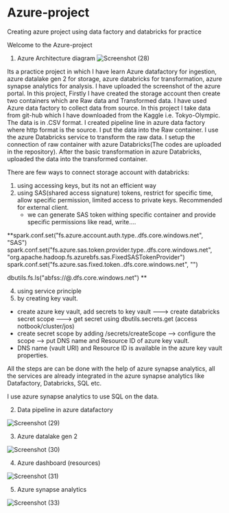 # Azure-project
Creating azure project using data factory and databricks for practice

Welcome to the Azure-project

1. Azure Architecture diagram
![Screenshot (28)](https://github.com/paritoshCog/Azure-project/assets/128465174/6a735cc3-b64d-4d22-8ca1-9bf1dd6426b5)

Its a practice project in which I have learn Azure datafactory for ingestion, azure datalake gen 2 for storage, azure databricks for transformation, azure synapse analytics for analysis. I have uploaded the screenshot of the azure portal. In this project, Firstly I have created the storage account then create two containers which are Raw data and Transformed data. I have used Azure data factory to collect data from source. In this project I take data from git-hub which I have downloaded from the Kaggle i.e. Tokyo-Olympic. The data is in .CSV format. I created pipeline line in azure data factory where http format is the source. I put the data into the Raw container. I use the azure Databricks service to transform the raw data. I setup the connection of raw container with azure Databricks(The codes are uploaded in the repository). After the basic transformation in azure Databricks, uploaded the data into the transformed container.

There are few ways to connect storage account with databricks:
1. using accessing keys, but its not an efficient way
2. using SAS(shared access signature) tokens, restrict for specific time, allow specific permission, limited access to private keys. Recommended for external client.
   * we can generate SAS token withing specific container and provide specific permissions like read, write....

**spark.conf.set("fs.azure.account.auth.type.<storage-account>.dfs.core.windows.net", "SAS")
spark.conf.set("fs.azure.sas.token.provider.type.<storage-account>.dfs.core.windows.net", "org.apache.hadoop.fs.azurebfs.sas.FixedSASTokenProvider")
spark.conf.set("fs.azure.sas.fixed.token.<storage-account>.dfs.core.windows.net", "<sas-token-key>")

dbutils.fs.ls("abfss://<container>@<storageaccountname>.dfs.core.windows.net")
**
  
4. using service principle
5. by creating key vault.
  * create azure key vault, add secrets to key vault ---> create databricks secret scope ---> get secret using dbutils.secrets.get (access notbook/cluster/jos)
  * create secret scope by adding /secrets/createScope --> configure the scope --> put DNS name and Resource ID of azure key vault.
  * DNS name (vault URI) and Resource ID is available in the azure key vault properties.

    

All the steps are can be done with the help of azure synapse analytics, all the services are already integrated in the azure synapse analytics like Datafactory, Databricks, SQL etc.

I use azure synapse analytics to use SQL on the data.

2. Data pipeline in azure datafactory

![Screenshot (29)](https://github.com/paritoshCog/Azure-project/assets/128465174/00ce36ae-abe2-4cea-87fb-91ae67b8616b)


3. Azure datalake gen 2

![Screenshot (30)](https://github.com/paritoshCog/Azure-project/assets/128465174/d5fa9401-7dcd-4757-90ee-836ce3d371e7)


4. Azure dashboard (resources)


![Screenshot (31)](https://github.com/paritoshCog/Azure-project/assets/128465174/b62970f0-77be-415d-86ad-8cb14ac5842f)


5. Azure synapse analytics


![Screenshot (33)](https://github.com/paritoshCog/Azure-project/assets/128465174/49efc057-1e13-4006-937a-02a8b8efbaac)




